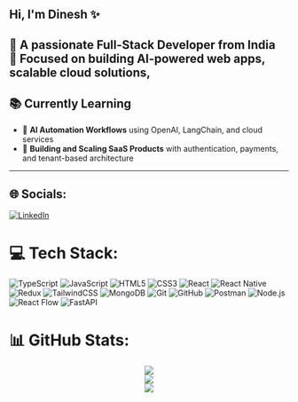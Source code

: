 ## Hi, I'm Dinesh ✨

🚀 A passionate **Full-Stack Developer** from India  <br>
🎯 Focused on building **AI-powered web apps**, **scalable cloud solutions**,
---

## 📚 Currently Learning

- 🤖 **AI Automation Workflows** using OpenAI, LangChain, and cloud services  
- 💼 **Building and Scaling SaaS Products** with authentication, payments, and tenant-based architecture

---

## 🌐 Socials:
[![LinkedIn](https://img.shields.io/badge/LinkedIn-%230077B5.svg?logo=linkedin&logoColor=white)](https://linkedin.com/in/https://www.linkedin.com/in/dineshc735b44ba/) 

# 💻 Tech Stack:
![TypeScript](https://img.shields.io/badge/typescript-%23007ACC.svg?style=for-the-badge&logo=typescript&logoColor=white) 
![JavaScript](https://img.shields.io/badge/javascript-%23323330.svg?style=for-the-badge&logo=javascript&logoColor=%23F7DF1E) 
![HTML5](https://img.shields.io/badge/html5-%23E34F26.svg?style=for-the-badge&logo=html5&logoColor=white) 
![CSS3](https://img.shields.io/badge/css3-%231572B6.svg?style=for-the-badge&logo=css3&logoColor=white) 
![React](https://img.shields.io/badge/react-%2320232a.svg?style=for-the-badge&logo=react&logoColor=%2361DAFB) 
![React Native](https://img.shields.io/badge/react_native-%2320232a.svg?style=for-the-badge&logo=react&logoColor=%2361DAFB) 
![Redux](https://img.shields.io/badge/redux-%23593d88.svg?style=for-the-badge&logo=redux&logoColor=white) 
![TailwindCSS](https://img.shields.io/badge/tailwindcss-%2338B2AC.svg?style=for-the-badge&logo=tailwind-css&logoColor=white) 
![MongoDB](https://img.shields.io/badge/MongoDB-%234ea94b.svg?style=for-the-badge&logo=mongodb&logoColor=white) 
![Git](https://img.shields.io/badge/git-%23F05033.svg?style=for-the-badge&logo=git&logoColor=white) 
![GitHub](https://img.shields.io/badge/github-%23121011.svg?style=for-the-badge&logo=github&logoColor=white) 
![Postman](https://img.shields.io/badge/Postman-FF6C37?style=for-the-badge&logo=postman&logoColor=white) 
![Node.js](https://img.shields.io/badge/node.js-339933?style=for-the-badge&logo=node.js&logoColor=white) 
![React Flow](https://img.shields.io/badge/reactflow-ff0072?style=for-the-badge&logo=react&logoColor=white) 
![FastAPI](https://img.shields.io/badge/fastapi-009688?style=for-the-badge&logo=fastapi&logoColor=white)




# 📊 GitHub Stats:
<div align="center">
<img src="https://github-readme-stats.vercel.app/api?username=dinesht2000&theme=radical&hide_border=false&include_all_commits=false&count_private=false" />
<br/>
<img src="https://nirzak-streak-stats.vercel.app/?user=dinesht2000&theme=radical&hide_border=false" />
<br/>
<img src="https://github-readme-stats.vercel.app/api/top-langs/?username=dinesht2000&theme=radical&hide_border=false&include_all_commits=false&count_private=false&layout=compact" />
</div>
